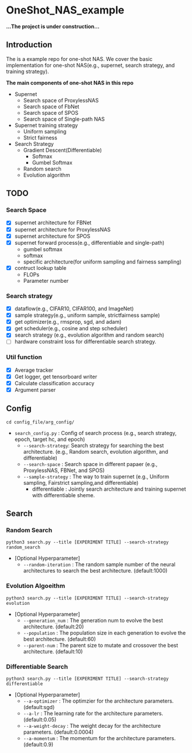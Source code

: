 # OneShot_NAS_example

**...The project is under construction...**

## Introduction
The is a example repo for one-shot NAS. We cover the basic implementation for one-shot NAS(e.g., supernet, search strategy, and training strategy).

**The main components of one-shot NAS in this repo**
* Supernet
    * Search space of ProxylessNAS
    * Search space of FbNet
    * Search space of SPOS
    * Search space of Single-path NAS
* Supernet training strategy
    * Uniform sampling
    * Strict fairness
* Search Strategy
    * Gradient Descent(Differentiable)
        - Softmax
        - Gumbel Softmax
    * Random search
    * Evolution algorithm

## TODO
### Search Space
* [x] supernet architecture for FBNet
* [x] supernet architecture for ProxylessNAS
* [x] supernet architecture for SPOS
* [x] supernet forward process(e.g., differentiable and single-path)
    - gumbel softmax
    - softmax
    - specific architecture(for uniform sampling and fairness sampling)
* [x] contruct lookup table 
    - FLOPs 
    - Parameter number

### Search strategy
* [x] dataflow(e.g., CIFAR10, CIFAR100, and ImageNet)
* [x] sample strategy(e.g., uniform sample, strictfairness sample)
* [x] get optimizer(e.g., rmsprop, sgd, and adam)
* [x] get scheduler(e.g., cosine and step scheduler)
* [x] search strategy (e.g., evolution algorithm and random search)
* [ ] hardware constraint loss for differentiable search strategy.

### Util function
* [x] Average tracker
* [x] Get logger, get tensorboard writer
* [x] Calculate classification accuracy
* [x] Argument parser

## Config
```
cd config_file/arg_config/
```
* `search_config.py` : Config of search process (e.g., search strategy, epoch, target hc, and epoch)
    * `--search-strategy`: Search strategy for searching the best architecture. (e.g., Random search, evolution algorithm, and differentiable)
    * `--search-space` : Search space in different papaer (e.g., ProxylessNAS, FBNet, and SPOS)
    * `--sample-strategy` : The way to train supernet (e.g., Uniform sampling, Fairstrict sampling,and differentiable)
        * differentiable : Jointly search architecture and training supernet with differentiable sheme.

## Search
### Random Search
```
python3 search.py --title [EXPERIMENT TITLE] --search-strategy random_search
```
* [Optional Hyperparameter]
    * `--random-iteration` : The random sample number of the neural architectures to search the best architecture. (default:1000)

### Evolution Algoeithm
```
python3 search.py --title [EXPERIMENT TITLE] --search-strategy evolution
```
* [Optional Hyperparameter]
    * `--generation_num` : The generation num to evolve the best architecture. (default:20)
    * `--population` : The population size in each generation to evolve the best architecture. (default:60)
    * `--parent-num` : The parent size to mutate and crossover the best architecture. (default:10)

### Differentiable Search
```
python3 search.py --title [EXPERIMENT TITLE] --search-strategy differentiable
```
* [Optional Hyperparameter]
    * `--a-optimizer` : The optimzier for the architecture parameters. (default:sgd)
    * `--a-lr` : The learning rate for the architecture parameters. (default:0.05)
    * `--a-weight-decay` : The weight decay for the architecture parameters. (default:0.0004)
    * `--a-momentum` : The momentum for the architecture parameters. (default:0.9)


